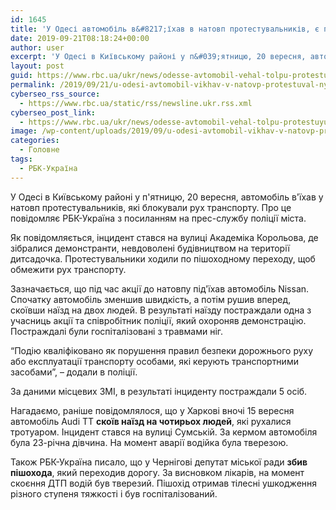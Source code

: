 ```yaml
---
id: 1645
title: 'У Одесі автомобіль в&#8217;їхав в натовп протестувальників, є постраждалі'
date: 2019-09-21T08:18:24+00:00
author: user
excerpt: 'У Одесі в Київському районі у п&#039;ятницю, 20 вересня, автомобіль в&#039;їхав у натовп протестувальників, які блокували рух транспорту. Про це повідомляє...'
layout: post
guid: https://www.rbc.ua/ukr/news/odesse-avtomobil-vehal-tolpu-protestuyushchih-1569053428.html
permalink: /2019/09/21/u-odesi-avtomobil-vikhav-v-natovp-protestuval-nykiv-ie-postrazhdali/
cyberseo_rss_source:
  - https://www.rbc.ua/static/rss/newsline.ukr.rss.xml
cyberseo_post_link:
  - https://www.rbc.ua/ukr/news/odesse-avtomobil-vehal-tolpu-protestuyushchih-1569053428.html
image: /wp-content/uploads/2019/09/u-odesi-avtomobil-vikhav-v-natovp-protestuval-nykiv-ie-postrazhdali.jpg
categories:
  - Головне
tags:
  - РБК-Україна
---
```

У Одесі в Київському районі у п'ятницю, 20 вересня, автомобіль в'їхав у натовп протестувальників, які блокували рух транспорту. Про це повідомляє РБК-Україна з посиланням на прес-службу поліції міста.

Як повідомляється, інцидент стався на вулиці Академіка Корольова, де зібралися демонстранти, невдоволені будівництвом на території дитсадочка. Протестувальники ходили по пішоходному переходу, щоб обмежити рух транспорту.

Зазначається, що під час акції до натовпу під'їхав автомобіль Nissan. Спочатку автомобіль зменшив швидкість, а потім рушив вперед, скоївши наїзд на двох людей. В результаті наїзду постраждали одна з учасниць акції та співробітник поліції, який охороняв демонстрацію. Постраждалі були госпіталізовані з травмами ніг.

&#8220;Подію кваліфіковано як порушення правил безпеки дорожнього руху або експлуатації транспорту особами, які керують транспортними засобами&#8221;, &#8211; додали в поліції.

За даними місцевих ЗМІ, в результаті інциденту постраждали 5 осіб.

Нагадаємо, раніше повідомлялося, що у Харкові вночі 15 вересня автомобіль Audi TT **скоїв наїзд на чотирьох людей**, які рухалися тротуаром. Інцидент стався на вулиці Сумській. За кермом автомобіля була 23-річна дівчина. На момент аварії водійка була тверезою.

Також РБК-Україна писало, що у Чернігові депутат міської ради **збив пішохода**, який переходив дорогу. За висновком лікарів, на момент скоєння ДТП водій був тверезий. Пішохід отримав тілесні ушкодження різного ступеня тяжкості і був госпіталізований.